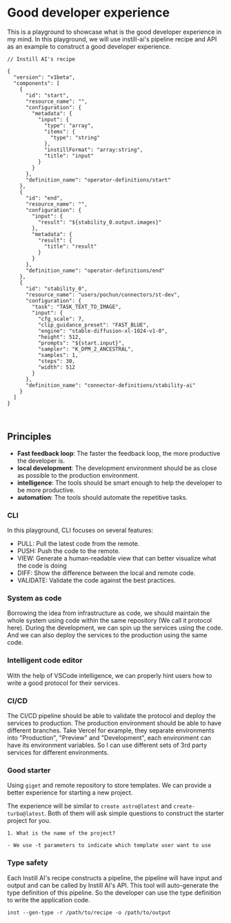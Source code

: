 # Good developer experience

This is a playground to showcase what is the good developer experience in my mind. In this playground, we will use instill-ai's pipeline recipe and API as an example to construct a good developer experience.

```
// Instill AI's recipe

{
  "version": "v1beta",
  "components": [
    {
      "id": "start",
      "resource_name": "",
      "configuration": {
        "metadata": {
          "input": {
            "type": "array",
            "items": {
              "type": "string"
            },
            "instillFormat": "array:string",
            "title": "input"
          }
        }
      },
      "definition_name": "operator-definitions/start"
    },
    {
      "id": "end",
      "resource_name": "",
      "configuration": {
        "input": {
          "result": "${stability_0.output.images}"
        },
        "metadata": {
          "result": {
            "title": "result"
          }
        }
      },
      "definition_name": "operator-definitions/end"
    },
    {
      "id": "stability_0",
      "resource_name": "users/pochun/connectors/st-dev",
      "configuration": {
        "task": "TASK_TEXT_TO_IMAGE",
        "input": {
          "cfg_scale": 7,
          "clip_guidance_preset": "FAST_BLUE",
          "engine": "stable-diffusion-xl-1024-v1-0",
          "height": 512,
          "prompts": "${start.input}",
          "sampler": "K_DPM_2_ANCESTRAL",
          "samples": 1,
          "steps": 30,
          "width": 512
        }
      },
      "definition_name": "connector-definitions/stability-ai"
    }
  ]
}



```

## Principles

- **Fast feedback loop**: The faster the feedback loop, the more productive the developer is.
- **local development**: The development environment should be as close as possible to the production environment.
- **intelligence**: The tools should be smart enough to help the developer to be more productive.
- **automation**: The tools should automate the repetitive tasks.

### CLI

In this playground, CLI focuses on several features:

- PULL: Pull the latest code from the remote.
- PUSH: Push the code to the remote.
- VIEW: Generate a human-readable view that can better visualize what the code is doing
- DIFF: Show the difference between the local and remote code.
- VALIDATE: Validate the code against the best practices.

### System as code

Borrowing the idea from infrastructure as code, we should maintain the whole system using code within the same repository (We call it protocol here). During the development, we can spin up the services using the code. And we can also deploy the services to the production using the same code.

### Intelligent code editor

With the help of VSCode intelligence, we can properly hint users how to write a good protocol for their services.

### CI/CD

The CI/CD pipeline should be able to validate the protocol and deploy the services to production. The production environment should be able to have different branches. Take Vercel for example, they separate environments into "Production", "Preview" and "Development", each environment can have its environment variables. So I can use different sets of 3rd party services for different environments.

### Good starter

Using `giget` and remote repository to store templates. We can provide a better experience for starting a new project.

The experience will be similar to `create astro@latest` and `create-turbo@latest`. Both of them will ask simple questions to construct the starter project for you.

```
1. What is the name of the project?

- We use -t parameters to indicate which template user want to use
```

### Type safety

Each Instill AI's recipe constructs a pipeline, the pipeline will have input and output and can be called by Instill AI's API. This tool will auto-generate the type definition of this pipeline. So the developer can use the type definition to write the application code.

```
inst --gen-type -r /path/to/recipe -o /path/to/output
```
